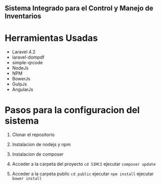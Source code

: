 ## Sistema Integrado para el Control y Manejo de Inventarios

# Herramientas Usadas
* Laravel 4.2
* laravel-dompdf
* simple-qrcode
* NodeJs
* NPM
* BowerJs
* GulpJs
* AngularJs

# Pasos para la configuracion del sistema
1) Clonar el repositorio

2) Instalacion de nodejs y npm

3) Instalacion de composer

4) Acceder a la carpeta del proyecto 
`cd SIMCI`
ejecutar
`composer update`
5) Acceder a la carpeta public
`cd public`
ejecutar
`npm install`
ejecutar
`bower install`
